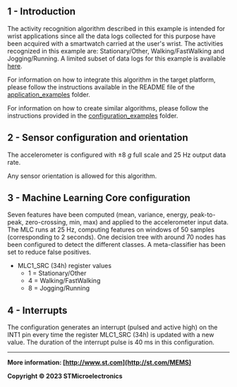 ## 1 - Introduction

The activity recognition algorithm described in this example is intended for wrist applications since all the data logs collected for this purpose have been acquired with a smartwatch carried at the user's wrist.
The activities recognized in this example are: Stationary/Other, Walking/FastWalking and Jogging/Running.
A limited subset of data logs for this example is available [here](./datalogs/).

For information on how to integrate this algorithm in the target platform, please follow the instructions available in the README file of the [application_examples]( https://github.com/STMicroelectronics/STMems_Machine_Learning_Core/tree/master/application_examples ) folder.

For information on how to create similar algorithms, please follow the instructions provided in the [configuration_examples]( https://github.com/STMicroelectronics/STMems_Machine_Learning_Core/tree/master/configuration_examples ) folder.


## 2 - Sensor configuration and orientation

The accelerometer is configured with ±8 *g* full scale and 25 Hz output data rate.

Any sensor orientation is allowed for this algorithm.


## 3 - Machine Learning Core configuration

Seven features have been computed (mean, variance, energy, peak-to-peak, zero-crossing, min, max) and applied to the accelerometer input data.
The MLC runs at 25 Hz, computing features on windows of 50 samples (corresponding to 2 seconds).
One decision tree with around 70 nodes has been configured to detect the different classes.
A meta-classifier has been set to reduce false positives.

- MLC1_SRC (34h) register values
  - 1 = Stationary/Other
  - 4 = Walking/FastWalking
  - 8 = Jogging/Running


## 4 - Interrupts

The configuration generates an interrupt (pulsed and active high) on the INT1 pin every time the register MLC1_SRC (34h) is updated with a new value. The duration of the interrupt pulse is 40 ms in this configuration.

------

**More information: [http://www.st.com](http://st.com/MEMS)**

**Copyright © 2023 STMicroelectronics**
